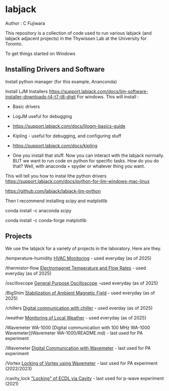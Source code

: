 # labjack

Author : C Fujiwara

This repository is a collection of code used to run various labjack (and labjack adjacent projects) in the Thywissen Lab at the University for Toronto.

To get things started on Windows

## Installing Drivers and Software

Install python manager (for this example, Ananconda)

Install LJM Installers
https://support.labjack.com/docs/ljm-software-installer-downloads-t4-t7-t8-digit
For windows. This will install :
- Basic drivers
- LogJM useful for debugging
- https://support.labjack.com/docs/ljlogm-basics-guide
- Kipling - useful for debugging, and configuring stuff
- https://support.labjack.com/docs/kipling

- One you install that stuff. Now you can interact with the labjack normally. BUT we want to run code on python for specific tasks. How do you do that? Well, with anaconda + spyder or whatever thing you want.


This will tell you how to instal lthe python drivers
https://support.labjack.com/docs/python-for-ljm-windows-mac-linux

https://github.com/labjack/labjack-ljm-python

Then I recommend installing scipy and matplotlib

conda install -c anaconda scipy

conda install -c conda-forge matplotlib

## Projects
We use the labjack for a variety of projects in the laboratory.  Here are they.

/temperature-humidity [HVAC Monitoring](temperature-humidity/README.md) -  used everyday (as of 2025)

/thermistor-flow [Electromagnet Temperature and Flow Rates](BigShim/README.md) - used everyday (as of 2025)

/oscilloscope [General Purpose Oscilloscope](temperature-humidity/README.md) -used everyday (as of 2025)

/BigShim [Stabilization of Ambient Magnetic Field](BigShim/README.md) -  used everyday (as of 2025)

/chillers [Digital communication with chiller](chillers/README.md) -  used everday (as of 2025)

/weather [Monitoring of Local Weather](weather/README.md) -  used everyday (as of 2025)

/Wavemeter WA-1000  [Digital communication with 100 MHz WA-1000 Wavemeter](Wavemeter WA-1000/README.md) - last used for PA experiment

/Wavemeter [Digital Communication with Wavemeter](Wavemter/README.md) - last used for PA experiment

/Vortex [Locking of Vortex using Wavemeter](temperature-humidity/README.md) - last used for PA experiment (2022/2023)

/cavity_lock ["Locking" of ECDL via Cavity](temperature-humidity/README.md) - last used for p-wave experiment (2021)
